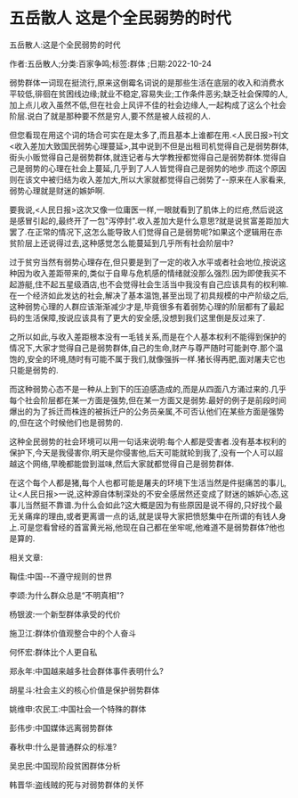 # 五岳散人  这是个全民弱势的时代

五岳散人:这是个全民弱势的时代

作者:五岳散人;分类:百家争鸣;标签:群体 ;日期:2022-10-24

弱势群体一词现在挺流行,原来这倒霉名词说的是那些生活在底层的收入和消费水平较低,徘徊在贫困线边缘;就业不稳定,容易失业;工作条件恶劣;缺乏社会保障的人,加上点儿收入虽然不低,但在社会上风评不佳的社会边缘人,一起构成了这么个社会阶层.说白了就是那种要不然是穷人,要不然是被人歧视的人.

但您看现在用这个词的场合可实在是太多了,而且基本上谁都在用.<人民日报>刊文<收入差加大致国民弱势心理蔓延>,其中说到不但是出租司机觉得自己是弱势群体,街头小贩觉得自己是弱势群体,就连记者与大学教授都觉得自己是弱势群体.觉得自己是弱势的心理在社会上蔓延,几乎到了人人皆觉得自己是弱势的地步.而这个原因则在该文中被归结为收入差加大,所以大家就都觉得自己弱势了--原来在人家看来,弱势心理就是财迷的嫉妒啊.

要我说,<人民日报>这次又像一位庸医一样,一眼就看到了肌体上的烂疮,然后说这是感冒引起的,最终开了一包"泻停封".收入差加大是什么意思?就是说贫富差距加大罢了.在正常的情况下,这怎么能导致人们觉得自己是弱势呢?如果这个逻辑用在赤贫阶层上还说得过去,这种感觉怎么能蔓延到几乎所有社会阶层中?

过于贫穷当然有弱势心理存在,但只要是到了一定的收入水平或者社会地位,按说这种因为收入差距带来的,类似于自卑与危机感的情绪就没那么强烈.因为即使我买不起游艇,住不起五星级酒店,也不会觉得社会生活当中我没有自己应该具有的权利嘛.在一个经济如此发达的社会,解决了基本温饱,甚至出现了初具规模的中产阶级之后,这种弱势心理的人群应该渐渐减少才是,毕竟很多有着弱势心理的阶层都有了最起码的生活保障,按说应该具有了更大的安全感,没想到我们这里倒是反过来了.

之所以如此,与收入差距根本没有一毛钱关系,而是在个人基本权利不能得到保护的情况下,大家才觉得自己是弱势群体,自己的生命,财产与尊严随时可能剥夺.那个温饱的,安全的环境,随时有可能不属于我们,就像强拆一样.猪长得再肥,面对屠夫它也只能是弱势的.

而这种弱势心态不是一种从上到下的压迫感造成的,而是从四面八方涌过来的.几乎每个社会阶层都在某一方面是强势,但在某一方面又是弱势.最好的例子是前段时间爆出的为了拆迁而株连的被拆迁户的公务员亲属,不可否认他们在某些方面是强势的,但在这个时候他们也是弱势的.

这种全民弱势的社会环境可以用一句话来说明:每个人都是受害者.没有基本权利的保护下,今天是我侵害你,明天是你侵害他,后天可能就轮到我了,没有一个人可以超越这个网络,早晚都能尝到滋味,然后大家就都觉得自己是弱势群体.

在这个每个人都是猪,每个人也都可能是屠夫的环境下生活当然是件挺痛苦的事儿,让<人民日报>一说,这种源自体制深处的不安全感居然还变成了财迷的嫉妒心态,这事儿当然挺不靠谱.为什么会如此?这大概是因为有些原因是说不得的,只好找个最无关痛痒的理由,或者更离谱一点的话,就是误导大家把愤怒集中在所谓的有钱人身上.可是您看曾经的首富黄光裕,他现在自己都在坐牢呢,他难道不是弱势群体?他也是算的.



相关文章:

鞠佳:中国--不遵守规则的世界

李颂:为什么群众总是“不明真相"?

杨银波:一个新型群体承受的代价

施卫江:群体价值观整合中的个人奋斗

何怀宏:群体比个人更自私

郑永年:中国越来越多社会群体事件表明什么?

胡星斗:社会主义的核心价值是保护弱势群体

姚维申:农民工:中国社会一个特殊的群体

彭伟步:中国媒体远离弱势群体

春秋申:什么是普通群众的标准?

吴忠民:中国现阶段贫困群体分析

韩晋华:盗线贼的死与对弱势群体的关怀